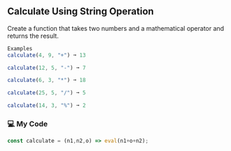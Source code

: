 ## Calculate Using String Operation

Create a function that takes two numbers and a mathematical operator and returns the result.
```js
Examples
calculate(4, 9, "+") ➞ 13

calculate(12, 5, "-") ➞ 7

calculate(6, 3, "*") ➞ 18

calculate(25, 5, "/") ➞ 5

calculate(14, 3, "%") ➞ 2
```
### :computer: My Code
```js
const calculate = (n1,n2,o) => eval(n1+o+n2);
```
